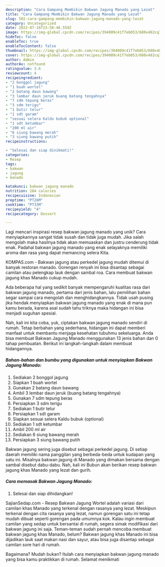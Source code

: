 ```yaml
---
description: "Cara Gampang Membikin Bakwan Jagung Manado yang Lezat"
title: "Cara Gampang Membikin Bakwan Jagung Manado yang Lezat"
slug: 502-cara-gampang-membikin-bakwan-jagung-manado-yang-lezat
category: Uncategorized
date: 2022-07-16T23:58:46.559Z
image: https://img-global.cpcdn.com/recipes/394009c41f7eb053/680x482cq70/bakwan-jagung-manado-foto-resep-utama.jpg
hideToc: false
enableToc: true
enableTocContent: false
thumbnail: https://img-global.cpcdn.com/recipes/394009c41f7eb053/680x482cq70/bakwan-jagung-manado-foto-resep-utama.jpg
cover: https://img-global.cpcdn.com/recipes/394009c41f7eb053/680x482cq70/bakwan-jagung-manado-foto-resep-utama.jpg
author: Admin
authorAv: notfound
ratingvalue: 3.6
reviewcount: 4
recipeingredient:
- "2 bonggol jagung"
- "1 buah wortel"
- "2 batang daun bawang"
- "3 lembar daun jeruk buang batang tengahnya"
- "7 sdm tepung beras"
- "3 sdm terigu"
- "1 butir telur"
- "1 sdt garam"
- "sesuai selera Kaldu bubuk optional"
- "1 sdt ketumbar"
- "200 ml air"
- "6 siung bawang merah"
- "3 siung bawang putih"
recipeinstructions:

- "Selesai dan siap dinikmati!"
categories:
- Resep
tags:
- bakwan
- jagung
- manado

katakunci: bakwan jagung manado 
nutrition: 284 calories
recipecuisine: Indonesian
preptime: "PT26M"
cooktime: "PT33M"
recipeyield: "4"
recipecategory: Dessert

---
```





Lagi mencari inspirasi resep bakwan jagung manado yang unik? Cara menyiapkannya sangat tidak susah dan tidak juga mudah. Jika salah mengolah maka hasilnya tidak akan memuaskan dan justru cenderung tidak enak. Padahal bakwan jagung manado yang enak selayaknya memiliki aroma dan rasa yang dapat memancing selera Kita.





KOMPAS.com - Bakwan jagung atau perkedel jagung mudah ditemui di banyak restoran manado. Gorengan renyah ini bisa disantap sebagai camilan atau pelengkap lauk dengan sambal roa. Cara membuat bakwan jagung khas Manado cukup mudah.

Ada beberapa hal yang sedikit banyak mempengaruhi kualitas rasa dari bakwan jagung manado, pertama dari jenis bahan, lalu pemilihan bahan segar sampai cara mengolah dan menghidangkannya. Tidak usah pusing jika hendak menyiapkan bakwan jagung manado yang enak di mana pun kamu berada, karena asal sudah tahu triknya maka hidangan ini bisa menjadi suguhan spesial.






Nah, kali ini kita coba, yuk, ciptakan bakwan jagung manado sendiri di rumah. Tetap berbahan yang sederhana, hidangan ini dapat memberi manfaat untuk membantu menjaga kesehatan tubuhmu sekeluarga. Anda bisa membuat Bakwan Jagung Manado menggunakan 13 jenis bahan dan 0 tahap pembuatan. Berikut ini langkah-langkah dalam membuat hidangannya.

<!--inarticleads1-->

##### Bahan-bahan dan bumbu yang digunakan untuk menyiapkan Bakwan Jagung Manado:

1. Sediakan 2 bonggol jagung
1. Siapkan 1 buah wortel
1. Gunakan 2 batang daun bawang
1. Ambil 3 lembar daun jeruk (buang batang tengahnya)
1. Gunakan 7 sdm tepung beras
1. Persiapkan 3 sdm terigu
1. Sediakan 1 butir telur
1. Persiapkan 1 sdt garam
1. Siapkan sesuai selera Kaldu bubuk (optional)
1. Sediakan 1 sdt ketumbar
1. Ambil 200 ml air
1. Sediakan 6 siung bawang merah
1. Persiapkan 3 siung bawang putih


Bakwan jagung sering juga disebut sebagai perkedel jagung. Di setiap daerah memiliki nama panggilan yang berbeda-beda untuk kudapan yang satu ini. Misalnya bakwan jagung di Manado yang dimakan bersama dengan sambal disebut dabu-dabu. Nah, kali ini Bubun akan berikan resep bakwan jagung khas Manado yang lezat dan gurih. 

<!--inarticleads2-->

##### Cara memasak Bakwan Jagung Manado:


1. Selesai dan siap dihidangkan!

SajianSedap.com - Resep Bakwan Jagung Wortel adalah variasi dari camilan khas Manado yang terkenal dengan rasanya yang lezat. Meskipun terkenal dengan cita rasanya yang lezat, namun gorengan satu ini tetap mudah dibuat seperti gorengan pada umumnya kok. Kalau ingin membuat camilan yang sedap untuk bersantai di rumah, segera simak modifikasi dari bakwan jagung ini saja. Teman-teman sudah pernah mencoba membuat bakwan jagung khas Manado, belum? Bakwan jagung khas Manado ini bisa dijadikan lauk saat makan nasi dan sayur, atau bisa juga disantap sebagai camilan sore hari di rumah. 

Bagaimana? Mudah bukan? Itulah cara menyiapkan bakwan jagung manado yang bisa kamu praktikkan di rumah. Selamat menikmati
